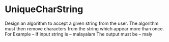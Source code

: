 # UniqueCharString
Design an algorithm to accept a given string from the user. The algorithm must then remove characters from the string which appear more than once. For Example – If input string is – malayalam The output must be – maly
